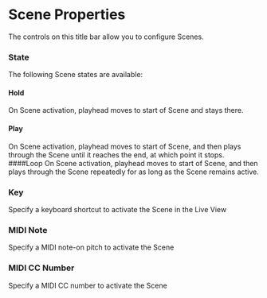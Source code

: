 # Scene Properties
The controls on this title bar allow you to configure Scenes.

### State
The following Scene states are available:

#### Hold
On Scene activation, playhead moves to start of Scene and stays there.  
#### Play
On Scene activation, playhead moves to start of Scene, and then plays through the Scene until it reaches the end, at which point it stops.
####Loop
On Scene activation, playhead moves to start of Scene, and then plays through the Scene repeatedly for as long as the Scene remains active.

### Key
Specify a keyboard shortcut to activate the Scene in the Live View

### MIDI Note
Specify a MIDI note-on pitch to activate the Scene 

### MIDI CC Number
Specify a MIDI CC number to activate the Scene